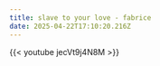 ```yaml
---
title: slave to your love - fabrice
date: 2025-04-22T17:10:20.216Z
---
```

{{< youtube jecVt9j4N8M >}}